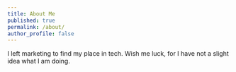 ```yaml
---
title: About Me
published: true
permalink: /about/
author_profile: false
---
```


I left marketing to find my place in tech. Wish me luck, for I have not a slight idea what I am doing.

